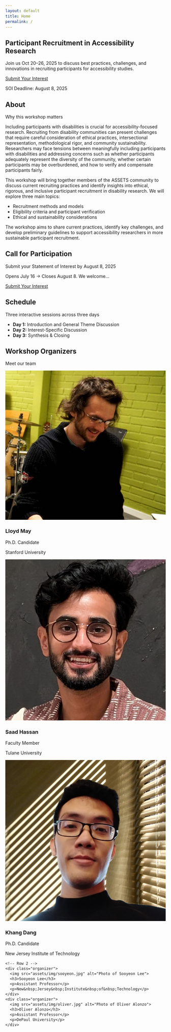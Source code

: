 ```yaml
---
layout: default
title: Home
permalink: /
---
```


<!-- 1) HERO -->
<section id="hero" class="hero" aria-labelledby="hero-heading">
  <h1 id="hero-heading">Participant Recruitment in Accessibility Research</h1>
  <p>
    Join us <time datetime="2025-10-20">Oct 20–26, 2025</time> to discuss best practices, challenges, and innovations in recruiting participants for accessibility studies.
  </p>
  <div class="hero-cta">
    <a class="btn btn-primary" href="#participate">Submit Your Interest</a>
    <p class="deadline">
      SOI Deadline: <time datetime="2025-08-08">August 8, 2025</time>
    </p>
  </div>
</section>

<!-- 2) WRAP ALL OTHER SECTIONS TO BE CENTERED -->
<div class="content-wrapper">

 <!-- ABOUT -->
<section id="about" class="section section-light" aria-labelledby="about-heading">
<h2 id="about-heading" class="section-heading">About</h2>
<p class="section-subheading">Why this workshop matters</p>
<p>
    Including participants with disabilities is crucial for accessibility-focused research. Recruiting from disability communities can present challenges that require careful consideration of ethical practices, intersectional representation, methodological rigor, and community sustainability. Researchers may face tensions between meaningfully including participants with disabilities and addressing concerns such as whether participants adequately represent the diversity of the community, whether certain participants may be overburdened, and how to verify and compensate participants fairly.
</p>
<p>
    This workshop will bring together members of the ASSETS community to discuss current recruiting practices and identify insights into ethical, rigorous, and inclusive participant recruitment in disability research. We will explore three main topics:
</p>
<ul>
  <li>Recruitment methods and models</li>
  <li>Eligibility criteria and participant verification</li>
  <li>Ethical and sustainability considerations</li>
</ul>
<p>
    The workshop aims to share current practices, identify key challenges, and develop preliminary guidelines to support accessibility researchers in more sustainable participant recruitment.
</p>
</section>

<!-- CALL FOR PARTICIPATION -->
<section id="participate" class="section section–light" aria-labelledby="participate-heading">
  <h2 id="participate-heading" class="section-heading">Call for Participation</h2>
  <p class="section-subheading">Submit your Statement of Interest by August 8, 2025</p>
  <p>Opens <time datetime="2025-07-16">July 16</time> → Closes <time datetime="2025-08-08">August 8</time>. We welcome…</p>
  <a class="btn btn-secondary" href="{{ '/participate/' | relative_url }}">Submit Your Interest</a>
</section>

<!-- SCHEDULE -->
<section id="schedule" class="section section–dark" aria-labelledby="schedule-heading">
  <h2 id="schedule-heading" class="section-heading">Schedule</h2>
  <p class="section-subheading">Three interactive sessions across three days</p>
  <ul>
    <li><strong>Day 1:</strong> Introduction and General Theme Discussion</li>
    <li><strong>Day 2:</strong> Interest-Specific Discussion</li>
    <li><strong>Day 3:</strong> Synthesis &amp; Closing</li>
  </ul>
</section>

<!-- ORGANIZERS -->
<section id="organizers" class="section section–light" aria-labelledby="organizers-heading">
  <h2 id="organizers-heading" class="section-heading">Workshop Organizers</h2>
  <p class="section-subheading">Meet our team</p>

  <div class="organizers-grid">
    <!-- Row 1 -->
    <div class="organizer">
      <img src="assets/img/lloyd.jpg" alt="Photo of Lloyd May">
      <h3>Lloyd May</h3>
      <p>Ph.D. Candidate</p>
      <p>Stanford University</p>
    </div>
        <div class="organizer">
      <img src="assets/img/saad.jpg" alt="Photo of Saad Hassan">
      <h3>Saad Hassan</h3>
      <p>Faculty Member</p>
      <p>Tulane University</p>
    </div>
        <div class="organizer">
      <img src="assets/img/khang.jpg" alt="Photo of Khang Dang">
      <h3>Khang Dang</h3>
      <p>Ph.D. Candidate</p>
      <p>New&nbsp;Jersey&nbsp;Institute&nbsp;of&nbsp;Technology</p>
    </div>

    <!-- Row 2 -->
    <div class="organizer">
      <img src="assets/img/sooyeon.jpg" alt="Photo of Sooyeon Lee">
      <h3>Sooyeon Lee</h3>
      <p>Assistant Professor</p>
      <p>New&nbsp;Jersey&nbsp;Institute&nbsp;of&nbsp;Technology</p>
    </div>
    <div class="organizer">
      <img src="assets/img/oliver.jpg" alt="Photo of Oliver Alonzo">
      <h3>Oliver Alonzo</h3>
      <p>Assistant Professor</p>
      <p>DePaul University</p>
    </div>
  </div>
</section>
